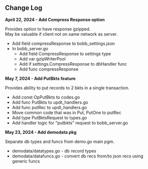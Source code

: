 ## Change Log

**April 22, 2024 - Add Compress Response option**   

Provides option to have response gzipped.  
May be valuable if client not on same network as server.  
   
* Add field compressResponse to bobb_settings.json
* In bobb_server.go
    * Add field CompressResponse to settings type
    * Add var gzipWriterPool
    * Add if settings.CompressResponse to dbHandler func
    * Add func compressResponse
  
**May 7, 2024 - Add PutBkts feature**  
  
Provides ability to put records to 2 bkts in a single transaction.  
  
* Add const OpPutBkts to codes.go
* Add func PutBkts to updt_handlers.go
* Add func putRec to updt_handlers.go
* Move common code that was in Put, PutOne to putRec
* Add type PutBktsRequest to types.go
* Add handler logic for "putbkts" request to bobb_server.go  

**May 23, 2024 - Add demodata pkg**
  
Separate db types and funcs from demo.go main pgm.

* demodata/datatypes.go - db record types
* demodata/datafuncs.go - convert db recs from/to json recs using generic funcs
